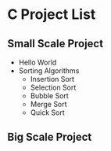 # C Project List
## Small Scale Project
- Hello World
- Sorting Algorithms
  - Insertion Sort
  - Selection Sort
  - Bubble Sort
  - Merge Sort
  - Quick Sort
## Big Scale Project
